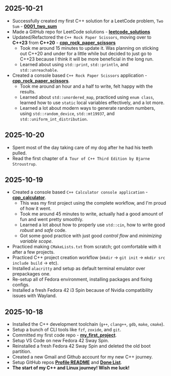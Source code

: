## 2025-10-21

- Successfully created my first C++ solution for a LeetCode problem, `Two Sum` - **[0001_two_sum](https://github.com/pointerchain/leetcode_solutions/tree/8648d6acc5e577919ba518c975ee7280c1dd08df/0001_two_sum)**
- Made a GitHub repo for LeetCode solutions - **[leetcode_solutions](https://github.com/pointerchain/leetcode_solutions)**
- Updated/Refactored the `C++ Rock Paper Scissors`, moving over to **C++23** from **C++20** - **[cpp_rock_paper_scissors](https://github.com/pointerchain/cpp_rock_paper_scissors/tree/17006e4f783e4b4259da433b7e74fd3c9b11a0bf)**
    - Took me around 15 minutes to update it. Was planning on sticking out C++20 and under for a little while but decided to just go to C++23 because I think it will be more beneficial in the long run.
    - Learned about using `std::print`, `std::println`, and `std::unreachable`.
- Created a console based `C++ Rock Paper Scissors` application - **[cpp_rock_paper_scissors](https://github.com/pointerchain/cpp_rock_paper_scissors/tree/2c349137b2d187d980a3bcf6dd214c399e72a099)**.
    - Took me around an hour and a half to write, felt happy with the results.
    - Learned about `std::unordered_map`, practiced using `enum class`, learned how to use `static` local variables effectively, and a lot more.
    - Learned a lot about modern ways to generate random numbers, using `std::random_device`, `std::mt19937`, and `std::uniform_int_distribution`.

## 2025-10-20

- Spent most of the day taking care of my dog after he had his teeth pulled.
- Read the first chapter of `A Tour of C++ Third Edition by Bjarne Stroustrup`.

## 2025-10-19

- Created a console based `C++ Calculator console application` - **[cpp_calculator](https://github.com/pointerchain/cpp_calculator/tree/42b5cceeb532d98bd5c1b34d91f5128bd9170014)**.
    - This was my first project using the complete workflow, and I'm proud of how it went.
    - Took me around 45 minutes to write, actually had a good amount of fun and went pretty smoothly.
    - Learned a lot about how to properly use `std::cin`, how to write good *robust* and *safe* code.
    - Got some good practice with just good *control flow* and *minimizing variable scope*. 
- Practiced making `CMakeLists.txt` from scratch; got comfortable with it after a few projects.
- Practiced C++ project creation workflow (`mkdir` -> `git init` -> `mkdir src include build` -> etc).
- Installed `alacritty` and setup as default terminal emulator over prepackages one.
- Re-setup all of Fedora environment, installing packages and fixing configs.
- Installed a fresh Fedora 42 i3 Spin because of Nvidia compatibility issues with Wayland.

## 2025-10-18

- Installed the C++ development toolchain (`g++`, `clang++`, `gdb`, `make`, `cmake`).
- Setup a bunch of CLI tools like `fzf`, `zoxide`, and `git`.
- Committed my first code repo - **[my_first_project](https://github.com/pointerchain/pointerchain)**.
- Setup VS Code on new Fedora 42 Sway Spin.
- Reinstalled a fresh Fedora 42 Sway Spin and deleted the old boot partition.
- Created a new Gmail and Github account for my new C++ journey.
- Setup GitHub repos **[Profile README](https://github.com/pointerchain/pointerchain)** and **[Done List](https://github.com/pointerchain/my_cpp_journey)**.
- **The start of my C++ and Linux journey! Wish me luck!**